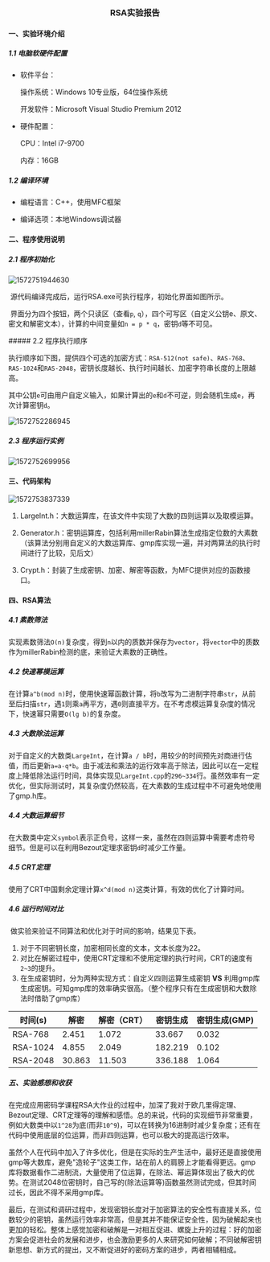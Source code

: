 ### <center>RSA实验报告


#### 一、实验环境介绍

##### 1.1 电脑软硬件配置

- 软件平台：

  操作系统：Windows 10专业版，64位操作系统

  开发软件：Microsoft Visual Studio Premium 2012​	

- 硬件配置：

  CPU：Intel i7-9700

  内存：16GB

##### 1.2 编译环境

- 编程语言：C++，使用MFC框架

- 编译选项：本地Windows调试器

#### 二、程序使用说明

##### 2.1 程序初始化

![1572751944630](pic\1572751944630.png)

​		源代码编译完成后，运行RSA.exe可执行程序，初始化界面如图所示。

​		界面分为四个按钮，两个只读区（查看`p`, `q`），四个可写区（自定义公钥e、原文、密文和解密文本），计算的中间变量如`n = p * q`，密钥`d`等不可见。

<div style="page-break-after:always;"></div>
##### 2.2 程序执行顺序

​		执行顺序如下图，提供四个可选的加密方式：`RSA-512(not safe)`、`RAS-768`、`RAS-1024`和`RAS-2048`，密钥长度越长、执行时间越长、加密字符串长度的上限越高。

​		其中公钥`e`可由用户自定义输入，如果计算出的`e`和`d`不可逆，则会随机生成`e`，再次计算密钥`d`。

![1572752286945](pic\1572752286945.png)

##### 2.3 程序运行实例

![1572752699956](pic\1572752699956.png)

#### 三、代码架构

![1572753837339](pic\1572753837339.png)

1. LargeInt.h：大数运算库，在该文件中实现了大数的四则运算以及取模运算。

2. Generator.h：密钥运算库，包括利用millerRabin算法生成指定位数的大素数（该算法分别用自定义的大数运算库、gmp库实现一遍，并对两算法的执行时间进行了比较，见后文）

3. Crypt.h：封装了生成密钥、加密、解密等函数，为MFC提供对应的函数接口。

#### 四、RSA算法

##### 4.1 素数筛法

​		实现素数筛法`O(n)`复杂度，得到`n`以内的质数并保存为`vector`，将`vector`中的质数作为millerRabin检测的底，来验证大素数的正确性。

##### 4.2 快速幂模运算

​		在计算`a^b(mod n)`时，使用快速幂函数计算，将`b`改写为二进制字符串`str`，从前至后扫描`str`，遇`1`则乘`a`再平方，遇`0`则直接平方。在不考虑模运算复杂度的情况下，快速幂只需要`O(lg b)`的复杂度。

##### 4.3 大数除法运算

​		对于自定义的大数类`LargeInt`，在计算`a / b`时，用较少的时间预先对商进行估值，而后更新`a=a-q*b`。由于减法和乘法的运行效率高于除法，因此可以在一定程度上降低除法运行时间，具体实现见`LargeInt.cpp`的`296~334`行。虽然效率有一定优化，但实际测试时，其复杂度仍然较高，在大素数的生成过程中不可避免地使用了gmp.h库。

##### 4.4 大数运算细节

​		在大数类中定义`symbol`表示正负号，这样一来，虽然在四则运算中需要考虑符号细节。但是可以在利用Bezout定理求密钥`d`时减少工作量。

##### 4.5 CRT定理

​		使用了CRT中国剩余定理计算`x^d(mod n)`这类计算，有效的优化了计算时间。

##### 4.6 运行时间对比

​		做实验来验证不同算法和优化对于时间的影响，结果见下表。

1. 对于不同密钥长度，加密相同长度的文本，文本长度为22。
2. 对比在解密过程中，使用CRT定理和不使用定理的执行时间，CRT的速度有`2~3`的提升。
3. 在生成密钥时，分为两种实现方式：自定义四则运算生成密钥 **VS** 利用gmp库生成密钥。可知gmp库的效率确实很高。（整个程序只有在生成密钥和大数除法时借助了gmp库）

| 时间(s)  | 解密   | 解密（CRT） | 密钥生成 | 密钥生成(GMP) |
| -------- | ------ | ----------- | -------- | ------------- |
| RSA-768  | 2.451  | 1.072       | 33.667   | 0.032         |
| RSA-1024 | 4.855  | 2.049       | 182.219  | 0.102         |
| RSA-2048 | 30.863 | 11.503      | 336.188  | 1.064         |

##### 五、实验感想和收获

​		在完成应用密码学课程RSA大作业的过程中，加深了我对于欧几里得定理、Bezout定理、CRT定理等的理解和感悟。总的来说，代码的实现细节非常重要，例如大数类中以`1^28`为底(而非`10^9`)，可以在转换为16进制时减少复杂度；还有在代码中使用底层的位运算，而非四则运算，也可以极大的提高运行效率。

​		虽然个人在代码中加入了许多优化，但是在实际的生产生活中，最好还是直接使用gmp等大数库，避免"造轮子"这类工作，站在前人的肩膀上才能看得更远。gmp库将数据看作二进制流，大量使用了位运算，在除法、幂运算体现出了极大的优势。在测试2048位密钥时，自己写的(除法运算等)函数虽然测试完成，但其时间过长，因此不得不采用gmp库。

​		最后，在测试和调研过程中，发现密钥长度对于加密算法的安全性有直接关系，位数较少的密钥，虽然运行效率非常高，但是其并不能保证安全性，因为破解起来也更加的轻松。整体上感觉加密和破解是一对相互促进、螺旋上升的过程：好的加密方案会促进社会的发展和进步，也会激励更多的人来研究如何破解；不同破解密钥新思想、新方式的提出，又不断促进好的密码方案的进步，两者相辅相成。
